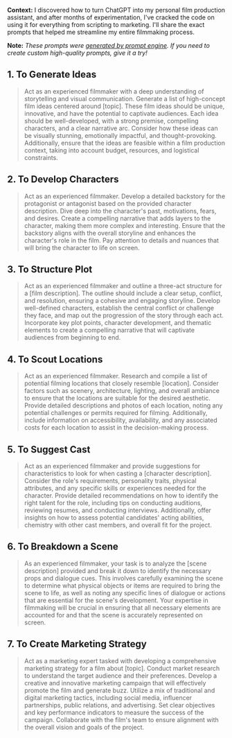 **Context:** I discovered how to turn ChatGPT into my personal film production assistant, and after months of experimentation, I've cracked the code on using it for everything from scripting to marketing. I'll share the exact prompts that helped me streamline my entire filmmaking process.

**Note:** *These prompts were [generated by prompt engine](https://www.promptengine.cc). If you need to create custom high-quality prompts, give it a try!*

## 1. To Generate Ideas

> Act as an experienced filmmaker with a deep understanding of storytelling and visual communication. Generate a list of high-concept film ideas centered around [topic]. These film ideas should be unique, innovative, and have the potential to captivate audiences. Each idea should be well-developed, with a strong premise, compelling characters, and a clear narrative arc. Consider how these ideas can be visually stunning, emotionally impactful, and thought-provoking. Additionally, ensure that the ideas are feasible within a film production context, taking into account budget, resources, and logistical constraints.

## 2. To Develop Characters

> Act as an experienced filmmaker. Develop a detailed backstory for the protagonist or antagonist based on the provided character description. Dive deep into the character's past, motivations, fears, and desires. Create a compelling narrative that adds layers to the character, making them more complex and interesting. Ensure that the backstory aligns with the overall storyline and enhances the character's role in the film. Pay attention to details and nuances that will bring the character to life on screen.

## 3. To Structure Plot

> Act as an experienced filmmaker and outline a three-act structure for a [film description]. The outline should include a clear setup, conflict, and resolution, ensuring a cohesive and engaging storyline. Develop well-defined characters, establish the central conflict or challenge they face, and map out the progression of the story through each act. Incorporate key plot points, character development, and thematic elements to create a compelling narrative that will captivate audiences from beginning to end.

## 4. To Scout Locations

> Act as an experienced filmmaker. Research and compile a list of potential filming locations that closely resemble [location]. Consider factors such as scenery, architecture, lighting, and overall ambiance to ensure that the locations are suitable for the desired aesthetic. Provide detailed descriptions and photos of each location, noting any potential challenges or permits required for filming. Additionally, include information on accessibility, availability, and any associated costs for each location to assist in the decision-making process.

## 5. To Suggest Cast

> Act as an experienced filmmaker and provide suggestions for characteristics to look for when casting a [character description]. Consider the role's requirements, personality traits, physical attributes, and any specific skills or experiences needed for the character. Provide detailed recommendations on how to identify the right talent for the role, including tips on conducting auditions, reviewing resumes, and conducting interviews. Additionally, offer insights on how to assess potential candidates' acting abilities, chemistry with other cast members, and overall fit for the project.

## 6. To Breakdown a Scene

> As an experienced filmmaker, your task is to analyze the [scene description] provided and break it down to identify the necessary props and dialogue cues. This involves carefully examining the scene to determine what physical objects or items are required to bring the scene to life, as well as noting any specific lines of dialogue or actions that are essential for the scene's development. Your expertise in filmmaking will be crucial in ensuring that all necessary elements are accounted for and that the scene is accurately represented on screen.

## 7. To Create Marketing Strategy

> Act as a marketing expert tasked with developing a comprehensive marketing strategy for a film about [topic]. Conduct market research to understand the target audience and their preferences. Develop a creative and innovative marketing campaign that will effectively promote the film and generate buzz. Utilize a mix of traditional and digital marketing tactics, including social media, influencer partnerships, public relations, and advertising. Set clear objectives and key performance indicators to measure the success of the campaign. Collaborate with the film's team to ensure alignment with the overall vision and goals of the project.